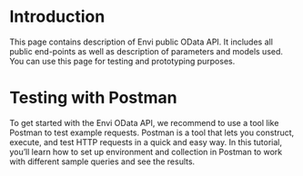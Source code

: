 # Introduction
This page contains description of Envi public OData API. It includes all public end-points as well as description of parameters and models used. You can use this page
for testing and prototyping purposes.

# Testing with Postman
To get started with the Envi OData API, we recommend to use a tool like Postman to test example requests. Postman is a tool that lets you construct, execute, and test
HTTP requests in a quick and easy way. In this tutorial, you’ll learn how to set up environment and collection in Postman to work with different sample queries and see
the results.
